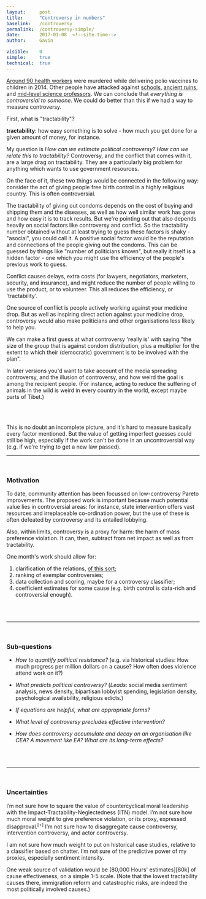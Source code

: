 ```yaml
---
layout: 	post
title:  	"Controversy in numbers"
baselink:	/controversy
permalink:	/controversy-simple/
date:   	2017-01-08  <!--site.time-->
author:		Gavin	

visible:	0
simple:		true
technical:	true
---
```


[Around 90 health workers][Poliohno] were murdered while delivering polio vaccines to children in 2014. Other people have attacked against [schools][Schoolsout], [ancient ruins][Ruined], and [mid-level science professors][Unabomb]. We can conclude that _everything is controversial to someone_. We could do better than this if we had a way to measure controversy.

First, what is "tractability"?

<p><span style="font-weight: bold">tractability</span>: how easy something is to solve - how much you get done for a given amount of money, for instance.</p>

My question is _How can we estimate political controversy? How can we relate this to tractability?_ Controversy, and the conflict that comes with it, are a large drag on tractability. They are a particularly big problem for anything which wants to use government resources.

On the face of it, these two things would be connected in the following way: consider the act of giving people free birth control in a highly religious country. This is often controversial. 

The tractability of giving out condoms depends on the cost of buying and shipping them and the diseases, as well as how well similar work has gone and how easy it is to track results. But we're pointing out that also depends heavily on social factors like controversy and conflict. So the tractability number obtained without at least trying to guess these factors is shaky - "asocial", you could call it. A positive social factor would be the reputation and connections of the people giving out the condoms. This can be guessed by things like "number of politicians known", but really it itself is a hidden factor - one which you might use the efficiency of the people's previous work to guess.  

Conflict causes delays, extra costs (for lawyers, negotiators, marketers, security, and insurance), and might reduce the number of people willing to use the product, or to volunteer. This all reduces the efficiency, or 'tractability'.

One source of conflict is people actively working against your medicine drop. But as well as inspiring direct action against your medicine drop, controversy would also make politicians and other organisations less likely to help you.

We can make a first guess at what controversy 'really is' with saying "the size of the group that is against condom distribution, plus a multiplier for the extent to which their (democratic) government is to be involved with the plan".

In later versions you'd want to take account of the media spreading controversy, and the illusion of controversy, and how weird the goal is among the recipient people. (For instance, acting to reduce the suffering of animals in the wild is weird in every country in the world, except maybe parts of Tibet.)

<br><br>

This is no doubt an incomplete picture, and it's hard to measure basically every factor mentioned. But the value of getting imperfect guesses could still be high, especially if the work can't be done in an uncontroversial way (e.g. if we're trying to get a new law passed).

---

<br>

### Motivation

To date, community attention has been focussed on low-controversy Pareto improvements. The proposed work is important because much potential value lies in controversial areas: for instance, state intervention offers vast resources and irreplaceable co-ordination power, but the use of these is often defeated by controversy and its entailed lobbying.

Also, within limits, controversy is a proxy for harm: the harm of mass preference violation. It can, then, subtract from net impact as well as from tractability.

One month's work should allow for: 

1. clarification of the relations, [of this sort](#appendix);
2. ranking of exemplar controversies; 
3. data collection and scoring, maybe for a controversy classifier; 
4. coefficient estimates for some cause (e.g. birth control is data-rich and controversial enough).

<br><br>

---

<br>

### Sub-questions

* _How to quantify political resistance?_
(e.g. via historical studies: How much progress per million dollars on a cause? How often does violence attend work on it?)

* _What predicts political controversy?_
(_Leads_: social media sentiment analysis, news density, bipartisan lobbyist spending, legislation density, psychological availability, religious edicts.)

* _If equations are helpful, what are appropriate forms?_

* _What level of controversy precludes effective intervention?_

* _How does controversy accumulate and decay on an organisation like CEA? A movement like EA? What are its long-term effects?_

<br><br>

---

<br>

### Uncertainties

I’m not sure how to square the value of countercyclical moral leadership with the Impact-Tractability-Neglectedness (ITN) model. I’m not sure how much moral weight to give preference violation, or its proxy, expressed disapproval.<sup>[+]</sup> I’m not sure how to disaggregate cause controversy, intervention controversy, and actor controversy.

<!-- [+] Though some detailed precursors exist, in the form of [Social Choice theory][SocialChoice]-->

I am not sure how much weight to put on historical case studies, relative to a classifier based on chatter. I’m not sure of the predictive power of my proxies, especially sentiment intensity.

One weak source of validation would be [80,000 Hours' estimates][80k] of cause effectiveness, on a simple 1-5 scale. (Note that the lowest tractability causes there, immigration reform and catastrophic risks, are indeed the most politically involved causes.)


<br><br>
<br><br>

<!---->


[Spiegel]:		http://technicalities.netlify.com/metrics/#spiegel-quality
[Poliohno]:		http://europe.newsweek.com/polio-related-murders-kill-more-disease-itself-287880?rm=eu 
[Schoolsout]:	http://www.protectingeducation.org/sites/default/files/documents/eua_2014_full.pdf 
[Ruined]:		https://en.wikipedia.org/wiki/Destruction_of_cultural_heritage_by_ISIL 				
[Unabomb]:		https://en.wikipedia.org/wiki/Ted_Kaczynski#Casualties 
[Obs]:			https://en.wikipedia.org/wiki/Obstructionism
[SocialChoice]:	http://effective-altruism.com/ea/11i/the_effective_altruism_newsletter_open_thread/8m6

